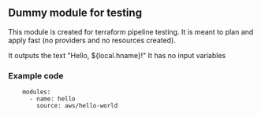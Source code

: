 ## Dummy module for testing ##
This module is created for terraform pipeline testing. It is meant to plan and apply fast (no providers and no resources created).

It outputs the text "Hello, ${local.hname}!"
It has no input variables




### Example code ###

```
    modules:
      - name: hello
        source: aws/hello-world

```
